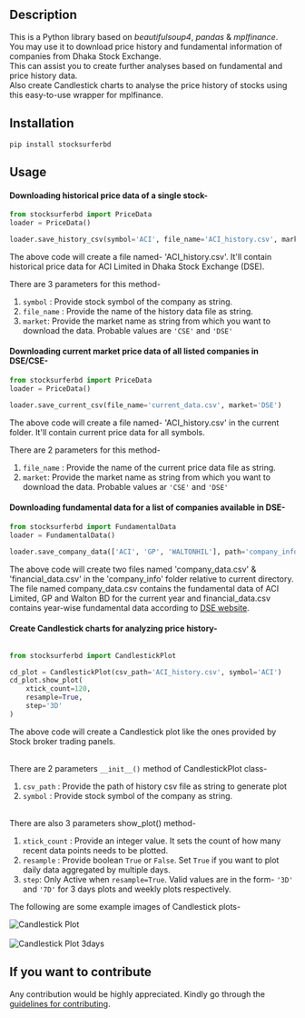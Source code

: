 ## Description
This is a Python library based on *beautifulsoup4*, *pandas* &
*mplfinance*.
<br> You may use it to download price history and fundamental information of companies from 
Dhaka Stock Exchange.
<br>This can assist you to create further analyses 
based on fundamental and price history data. 
<br>Also create Candlestick charts to analyse the price history of stocks using 
this easy-to-use wrapper for mplfinance.
## Installation
```
pip install stocksurferbd

```
## Usage

#### Downloading historical price data of a single stock-

```python
from stocksurferbd import PriceData
loader = PriceData()

loader.save_history_csv(symbol='ACI', file_name='ACI_history.csv', market='DSE')
```

The above code will create a file named- 'ACI_history.csv'. 
It'll contain historical price data for ACI Limited in Dhaka Stock Exchange (DSE).


There are 3 parameters for this method-

1. ```symbol``` : Provide stock symbol of the company as string.
2. ```file_name``` : Provide the name of the history data file as string. 
3. ```market```: Provide the market name as string from which you want to download the data. 
Probable values are ```'CSE'``` and ```'DSE'```


#### Downloading current market price data of all listed companies in DSE/CSE-
```python
from stocksurferbd import PriceData
loader = PriceData()

loader.save_current_csv(file_name='current_data.csv', market='DSE')
```
The above code will create a file named- 'ACI_history.csv' in the current folder. 
It'll contain current price data for all symbols.

There are 2 parameters for this method-

1. ```file_name``` : Provide the name of the current price data file as string. 
2. ```market```: Provide the market name as string from which you want to download the data. 
Probable values ar ```'CSE'``` and ```'DSE'```

#### Downloading fundamental data for a list of companies available in DSE-

```python
from stocksurferbd import FundamentalData
loader = FundamentalData()

loader.save_company_data(['ACI', 'GP', 'WALTONHIL'], path='company_info')

```
The above code will create two files named 'company_data.csv' & 
'financial_data.csv' in the 'company_info' folder relative to 
current directory. The file named company_data.csv contains 
the fundamental data of ACI Limited, GP and Walton BD for the current year and
financial_data.csv contains year-wise fundamental data 
according to [DSE website](http://dsebd.org).


#### Create Candlestick charts for analyzing price history-

```python

from stocksurferbd import CandlestickPlot

cd_plot = CandlestickPlot(csv_path='ACI_history.csv', symbol='ACI')
cd_plot.show_plot(
    xtick_count=120, 
    resample=True, 
    step='3D'
)
```

The above code will create a Candlestick plot like the ones provided by 
Stock broker trading panels. 

<br/>There are 2 parameters ```__init__()``` method of CandlestickPlot class-

1. ```csv_path``` : Provide the path of history csv file as string to generate plot
2. ```symbol``` : Provide stock symbol of the company as string.

<br/>There are also 3 parameters show_plot() method-

1. ```xtick_count``` : Provide an integer value. 
   It sets the count of how many recent data points needs to be plotted.
2. ```resample``` : Provide boolean ```True``` or ```False```. 
   Set ```True``` if you want to plot daily data aggregated by multiple days.
3. ```step```: Only Active when ```resample=True```. 
   Valid values are in the form- 
   ```'3D'``` and ```'7D'``` for 3 days plots and weekly plots respectively.

The following are some example images of Candlestick plots-

![Candlestick Plot](https://github.com/skfarhad/stocksurferbd/blob/master/price_plot_1d.png?raw=true)
<br><br>![Candlestick Plot 3days](https://github.com/skfarhad/stocksurferbd/blob/master/price_plot_3d.png?raw=true)



## If you want to contribute

Any contribution would be highly appreciated. Kindly go through the 
[guidelines for contributing](CONTRIBUTING.md).
